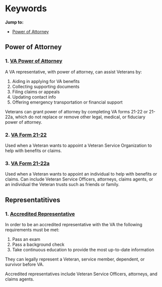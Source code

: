 # Keywords

**Jump to:**

- [Power of Attorney](#power-of-attorney)

## Power of Attorney<a id="power-of-attorney"></a>

### 1. [VA Power of Attorney](https://www.va.gov/disability/get-help-filing-claim/)

A VA representative, with power of attorney, can assist Veterans by:

1. Aiding in applying for VA benefits
2. Collecting supporting documents
3. Filing claims or appeals
4. Updating contact info
5. Offering emergency transportation or financial support

Veterans can grant power of attorney by completing VA forms 21-22 or 21-22a, which do not replace or remove other legal, medical, or fiduciary power of attorney.

### 2. [VA Form 21-22](https://www.va.gov/find-forms/about-form-21-22/)

Used when a Veteran wants to appoint a Veteran Service Organization to help with benefits or claims.

### 3. [VA Form 21-22a](https://www.va.gov/find-forms/about-form-21-22a/)

Used when a Veteran wants to appoint an individual to help with benefits or claims. Can include Veteran Service Officers, attorneys, claims agents, or an individual the Veteran trusts such as friends or family.

## Representatitives

### 1. [Accredited Representative](https://www.va.gov/disability/get-help-filing-claim/)

In order to be an accredited representative with the VA the following requirements must be met:

1. Pass an exam
2. Pass a background check
3. Take continuous education to provide the most up-to-date information

They can legally represent a Veteran, service member, dependent, or survivor before VA.

Accredited representatives include Veteran Service Officers, attorneys, and claims agents.

